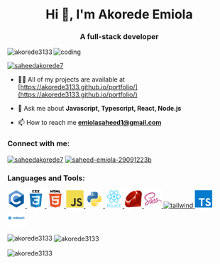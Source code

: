 <!--![MasterHead](https://t4.ftcdn.net/jpg/03/08/82/39/360_F_308823955_XTMT8TNKmOYnPEwmEmfnskgNqQv3hQE5.jpg)-->
<h1 align="center">Hi 👋, I'm Akorede Emiola</h1>
<h3 align="center">A full-stack developer</h3>
<img align="right" alt="coding" width="400" src="https://camo.githubusercontent.com/cae12fddd9d6982901d82580bdf321d81fb299141098ca1c2d4891870827bf17/68747470733a2f2f6d69726f2e6d656469756d2e636f6d2f6d61782f313336302f302a37513379765349765f7430696f4a2d5a2e676966" alt="akorede3133" /> 
<p align="left"> <img src="https://komarev.com/ghpvc/?username=akorede3133&label=Profile%20views&color=0e75b6&style=flat" alt="akorede3133" /> </p>

<p align="left"> <a href="https://twitter.com/saheedakorede7" target="blank"><img src="https://img.shields.io/twitter/follow/saheedakorede7?logo=twitter&style=for-the-badge" alt="saheedakorede7" /></a> </p>

- 👨‍💻 All of my projects are available at [https://akorede3133.github.io/portfolio/](https://akorede3133.github.io/portfolio/)

- 💬 Ask me about **Javascript, Typescript, React, Node.js**

- 📫 How to reach me **emiolasaheed1@gmail.com**

<h3 align="left">Connect with me:</h3>
<p align="left">
<a href="https://twitter.com/saheedakorede7" target="blank"><img align="center" src="https://raw.githubusercontent.com/rahuldkjain/github-profile-readme-generator/master/src/images/icons/Social/twitter.svg" alt="saheedakorede7" height="30" width="40" /></a>
<a href="https://linkedin.com/in/saheed-emiola-29091223b" target="blank"><img align="center" src="https://raw.githubusercontent.com/rahuldkjain/github-profile-readme-generator/master/src/images/icons/Social/linked-in-alt.svg" alt="saheed-emiola-29091223b" height="30" width="40" /></a>
</p>

<h3 align="left">Languages and Tools:</h3>
<p align="left"> <a href="https://www.cprogramming.com/" target="_blank" rel="noreferrer"> <img src="https://raw.githubusercontent.com/devicons/devicon/master/icons/c/c-original.svg" alt="c" width="40" height="40"/> </a> <a href="https://www.w3schools.com/css/" target="_blank" rel="noreferrer"> <img src="https://raw.githubusercontent.com/devicons/devicon/master/icons/css3/css3-original-wordmark.svg" alt="css3" width="40" height="40"/> </a> <a href="https://www.w3.org/html/" target="_blank" rel="noreferrer"> <img src="https://raw.githubusercontent.com/devicons/devicon/master/icons/html5/html5-original-wordmark.svg" alt="html5" width="40" height="40"/> </a> <a href="https://developer.mozilla.org/en-US/docs/Web/JavaScript" target="_blank" rel="noreferrer"> <img src="https://raw.githubusercontent.com/devicons/devicon/master/icons/javascript/javascript-original.svg" alt="javascript" width="40" height="40"/> </a> <a href="https://www.python.org" target="_blank" rel="noreferrer"> <img src="https://raw.githubusercontent.com/devicons/devicon/master/icons/python/python-original.svg" alt="python" width="40" height="40"/> </a> <a href="https://reactjs.org/" target="_blank" rel="noreferrer"> <img src="https://raw.githubusercontent.com/devicons/devicon/master/icons/react/react-original-wordmark.svg" alt="react" width="40" height="40"/> </a> <a href="https://www.ruby-lang.org/en/" target="_blank" rel="noreferrer"> <img src="https://raw.githubusercontent.com/devicons/devicon/master/icons/ruby/ruby-original.svg" alt="ruby" width="40" height="40"/> </a> <a href="https://sass-lang.com" target="_blank" rel="noreferrer"> <img src="https://raw.githubusercontent.com/devicons/devicon/master/icons/sass/sass-original.svg" alt="sass" width="40" height="40"/> </a> <a href="https://tailwindcss.com/" target="_blank" rel="noreferrer"> <img src="https://www.vectorlogo.zone/logos/tailwindcss/tailwindcss-icon.svg" alt="tailwind" width="40" height="40"/> </a> <a href="https://www.typescriptlang.org/" target="_blank" rel="noreferrer"> <img src="https://raw.githubusercontent.com/devicons/devicon/master/icons/typescript/typescript-original.svg" alt="typescript" width="40" height="40"/> </a> <a href="https://webpack.js.org" target="_blank" rel="noreferrer"> <img src="https://raw.githubusercontent.com/devicons/devicon/d00d0969292a6569d45b06d3f350f463a0107b0d/icons/webpack/webpack-original-wordmark.svg" alt="webpack" width="40" height="40"/> </a> </p>

<p><img align="left" src="https://github-readme-stats.vercel.app/api/top-langs?username=akorede3133&show_icons=true&locale=en&layout=compact" alt="akorede3133" /></p>

<p>&nbsp;<img align="center" src="https://github-readme-stats.vercel.app/api?username=akorede3133&show_icons=true&locale=en" alt="akorede3133" /></p>

<p><img align="center" src="https://github-readme-streak-stats.herokuapp.com/?user=akorede3133&" alt="akorede3133" /></p>
